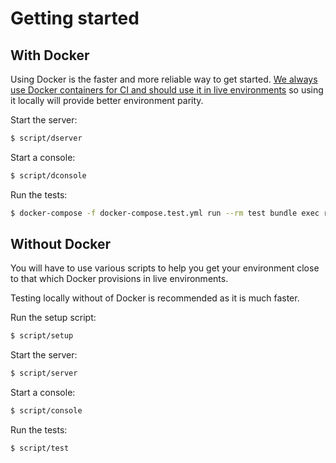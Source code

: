 # Getting started

## With Docker

Using Docker is the faster and more reliable way to get started. [We always use Docker containers for CI and should use it in live environments](https://github.com/dxw/tech-team-rfcs/blob/main/rfc-013-use-docker-to-deploy-and-run-applications-in-containers.md) so using it locally will provide better environment parity.

Start the server:

```bash
$ script/dserver
```

Start a console:

```bash
$ script/dconsole
```

Run the tests:

```bash
$ docker-compose -f docker-compose.test.yml run --rm test bundle exec rake
```

## Without Docker

You will have to use various scripts to help you get your environment close to that which Docker provisions in live environments.

Testing locally without of Docker is recommended as it is much faster.

Run the setup script:

```bash
$ script/setup
```

Start the server:

```bash
$ script/server
```

Start a console:

```bash
$ script/console
```

Run the tests:

```bash
$ script/test
```

